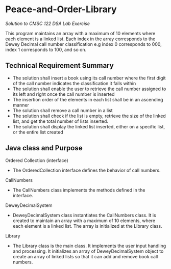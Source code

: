 # Peace-and-Order-Library
_Solution to CMSC 122 DSA Lab Exercise_

This program maintains an array with a maximum of 10 elements where each element is a linked list. 
Each index in the array corresponds to the Dewey Decimal call number classification e.g index 0 
corresponds to 000, index 1 corresponds to 100, and so on.


## Technical Requirement Summary
* The solution shall insert a book using its call number where the first digit of the 
call number indicates the classification it falls within
* The solution shall enable the user to retrieve the call number assigned to its left 
and right once the call number is inserted
* The insertion order of the elements in each list shall be in an ascending manner
* The solution shall remove a call number in a list
* The solution shall check if the list is empty, retrieve the size of the linked list, and 
get the total number of lists inserted.
* The solution shall display the linked list inserted, either on a specific list, or the 
entire list created


## Java class and Purpose

Ordered Collection (interface)
* The OrderedCollection interface defines the behavior of call numbers.

CallNumbers 
* The CallNumbers class implements the methods defined in the interface. 

DeweyDecimalSystem 
* DeweyDecimalSystem class instantiates the CallNumbers class. It is created to maintain an array with a maximum of 10 elements, 
where each element is a linked list. The array is initialized at the Library class.

Library 
* The Library class is the main class. It implements the user input handling and processing. It initializes an array of 
DeweyDecimalSystem object to create an array of linked lists so that it can add and remove book call numbers.
